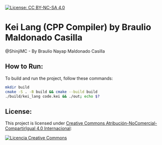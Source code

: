 [![License: CC BY-NC-SA 4.0](https://img.shields.io/badge/License-CC_BY--NC--SA_4.0-lightgrey.svg)](https://github.com/ShinjiMC/Kei-Lang-CPP-Compiler/blob/main/LICENSE)

# Kei Lang (CPP Compiler) by Braulio Maldonado Casilla

@ShinjiMC - By Braulio Nayap Maldonado Casilla

## How to Run:

To build and run the project, follow these commands:

```bash
mkdir build
cmake -S . -B build && cmake --build build
./build/kei_lang code.kei && ./out; echo $?
```

## License:

This project is licensed under [Creative Commons Atribución-NoComercial-CompartirIgual 4.0 Internacional](http://creativecommons.org/licenses/by-nc-sa/4.0/):

<a rel="license" href="http://creativecommons.org/licenses/by-nc-sa/4.0/">
  <img alt="Licencia Creative Commons" style="border-width:0" src="https://i.creativecommons.org/l/by-nc-sa/4.0/88x31.png" />
</a>
